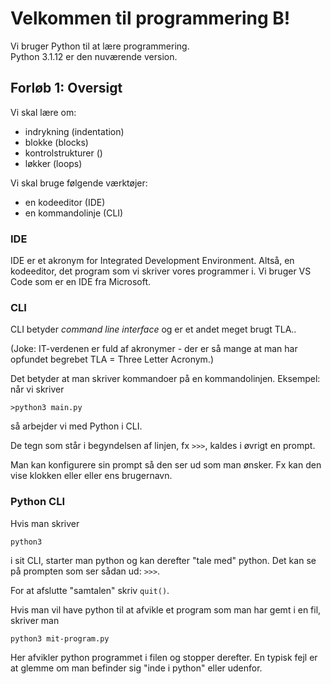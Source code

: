 # Velkommen til programmering B!

Vi bruger Python til at lære programmering.  
Python 3.1.12 er den nuværende version.

## Forløb 1: Oversigt
Vi skal lære om:

- indrykning (indentation)
- blokke (blocks)
- kontrolstrukturer ()
- løkker (loops)

Vi skal bruge følgende værktøjer:

- en kodeeditor (IDE)
- en kommandolinje (CLI)

### IDE
IDE er et akronym for Integrated Development Environment. Altså, en kodeeditor, det program som vi skriver vores programmer i.
Vi bruger VS Code som er en IDE fra Microsoft.

### CLI
CLI betyder *command line interface* og er et andet meget brugt TLA..

(Joke: IT-verdenen er fuld af akronymer - der er så mange at man har opfundet begrebet TLA = Three Letter Acronym.)


Det betyder at man skriver kommandoer på en kommandolinjen. 
Eksempel: når vi skriver 

~~~
>python3 main.py
~~~

så arbejder vi med Python i CLI.

De tegn som står i begyndelsen af linjen, fx `>>>`, kaldes i øvrigt en prompt. 

Man kan konfigurere sin prompt så den ser ud som man ønsker. Fx kan den vise klokken eller eller ens brugernavn. 

### Python CLI
Hvis man skriver 
```
python3
```
i sit CLI, starter man python og kan derefter "tale med" python. 
Det kan se på prompten som ser sådan ud: `>>>`.

For at afslutte "samtalen" skriv `quit()`.

Hvis man vil have python til at afvikle et program som man har gemt i en fil, skriver man 
```
python3 mit-program.py
```
Her afvikler python programmet i filen og stopper derefter.
En typisk fejl er at glemme om man befinder sig "inde i python" eller udenfor.
